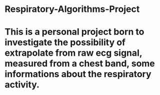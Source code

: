 # Respiratory-Algorithms-Project

# This is a personal project born to investigate the possibility of extrapolate from raw ecg signal, measured from a chest band, some informations about the respiratory activity.
